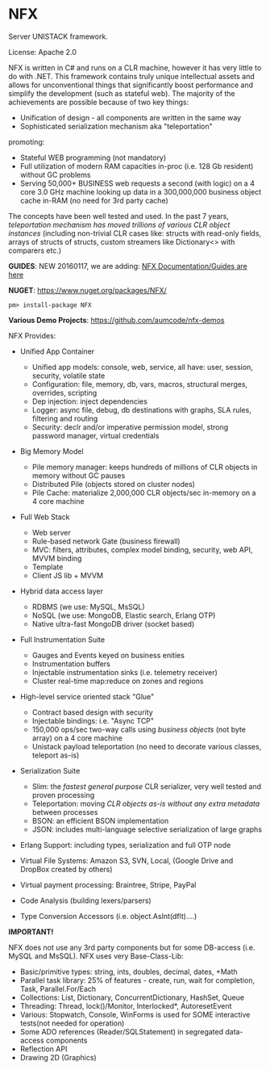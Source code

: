# NFX
Server UNISTACK framework.

License: Apache 2.0

NFX is written in C# and runs on a CLR machine, however it has very little to do with .NET.
This framework contains truly unique intellectual assets and allows for unconventional things
that significantly boost performance and simplify the development (such as stateful web). 
The majority of the achievements are possible because of two key things:

* Unification of design - all components are written in the same way
* Sophisticated serialization mechanism aka "teleportation"

promoting:

* Stateful WEB programming (not mandatory)
* Full utilization of modern RAM capacities in-proc (i.e. 128 Gb resident) without GC problems 
* Serving 50,000+ BUSINESS web requests a second (with logic) on a 4 core 3.0 GHz machine 
  looking up data in a 300,000,000 business object cache in-RAM (no need for 3rd party cache)

The concepts have been well tested and used. In the past 7 years, *teleportation mechanism has 
moved trillions of various CLR object instances* (including non-trivial CLR cases like: structs with
 read-only fields, arrays of structs of structs, custom streamers like Dictionary<> with comparers etc.)



**GUIDES**:
NEW 20160117, we are adding:
 [NFX Documentation/Guides are here](Guides/README.md)

**NUGET**:
 https://www.nuget.org/packages/NFX/
 
 `pm> install-package NFX`

**Various Demo Projects**:
 https://github.com/aumcode/nfx-demos

NFX Provides:

* Unified App Container
  - Unified app models: console, web, service, all have: user, session, security, volatile state
  - Configuration: file, memory, db, vars, macros, structural merges, overrides, scripting
  - Dep injection: inject dependencies
  - Logger: async file, debug, db destinations with graphs, SLA rules, filtering and routing
  - Security: declr and/or imperative permission model, strong password manager, virtual credentials 
  
* Big Memory Model 
  - Pile memory manager: keeps hundreds of millions of CLR objects in memory without GC pauses
  - Distributed Pile (objects stored on cluster nodes)
  - Pile Cache: materialize 2,000,000 CLR objects/sec in-memory on a 4 core machine
  
* Full Web Stack
  - Web server
  - Rule-based network Gate (business firewall)
  - MVC: filters, attributes, complex model binding, security, web API, MVVM binding
  - Template
  - Client JS lib + MVVM
  
* Hybrid data access layer
  - RDBMS (we use: MySQL, MsSQL)
  - NoSQL (we use: MongoDB, Elastic search, Erlang OTP)
  - Native ultra-fast MongoDB driver (socket based)
  
* Full Instrumentation Suite
  - Gauges and Events keyed on business enities
  - Instrumentation buffers
  - Injectable instrumentation sinks (i.e. telemetry receiver)
  - Cluster real-time map:reduce on zones and regions
    
* High-level service oriented stack "Glue"
  - Contract based design with security
  - Injectable bindings: i.e. "Async TCP"
  - 150,000 ops/sec two-way calls using *business objects* (not byte array) on a 4 core machine
  - Unistack payload teleportation (no need to decorate various classes, teleport as-is)
  
* Serialization Suite
  - Slim: the *fastest general purpose* CLR serializer, very well tested and proven processing 
  - Teleportation: moving *CLR objects as-is without any extra metadata* between processes
  - BSON: an efficient BSON implementation
  - JSON: includes multi-language selective serialization of large graphs
  
* Erlang Support: including types, serialization and full OTP node
* Virtual File Systems: Amazon S3, SVN, Local, (Google Drive and DropBox created by others)
* Virtual payment processing: Braintree, Stripe, PayPal
* Code Analysis (building lexers/parsers)
* Type Conversion Accessors (i.e. object.AsInt(dflt)....)


**IMPORTANT!**

NFX does not use any 3rd party components but for some DB-access (i.e. MySQL and MsSQL).
NFX uses very Base-Class-Lib:
* Basic/primitive types: string, ints, doubles, decimal, dates, +Math
* Parallel task library: 25% of features - create, run, wait for completion,
  Task, Parallel.For/Each
* Collections: List, Dictionary, ConcurrentDictionary, HashSet, Queue
* Threading: Thread, lock()/Monitor, Interlocked*, AutoresetEvent
* Various: Stopwatch, Console, WinForms is used for SOME interactive tests(not needed for operation)
* Some ADO references (Reader/SQLStatement) in segregated data-access components
* Reflection API
* Drawing 2D (Graphics)